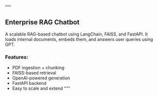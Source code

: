 """
## Enterprise RAG Chatbot
A scalable RAG-based chatbot using LangChain, FAISS, and FastAPI. It loads internal documents, embeds them, and answers user queries using GPT.

### Features:
- PDF ingestion + chunking
- FAISS-based retrieval
- OpenAI-powered generation
- FastAPI backend
- Easy to scale and extend
"""
